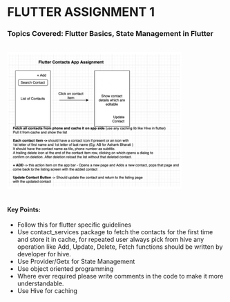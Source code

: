 # FLUTTER ASSIGNMENT 1

### Topics Covered: Flutter Basics, State Management in Flutter

<br> <img src="assets/FlutterAssignment.png" alt="Flutter Question" style="height: 80%; width: 80%;"/> <br><br>

#### Key Points:

- Follow this for flutter specific guidelines
- Use  contact_services package to fetch the contacts for the first time and store it in cache, for repeated user always pick from hive any operation like Add, Update, Delete, Fetch functions should be written by developer for hive.
- Use Provider/Getx for State Management
- Use object oriented programming
- Where ever required please write comments in the code to make it more understandable.
- Use Hive for caching
